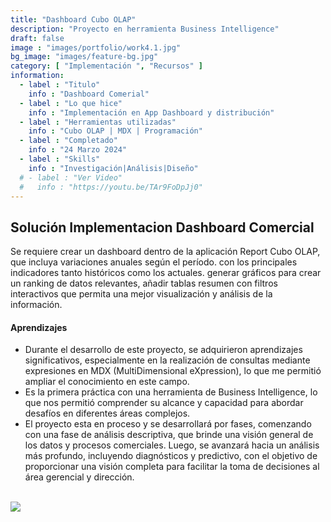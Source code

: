 ```yaml
---
title: "Dashboard Cubo OLAP"
description: "Proyecto en herramienta Business Intelligence"
draft: false
image : "images/portfolio/work4.1.jpg"
bg_image: "images/feature-bg.jpg"
category: [ "Implementación ", "Recursos" ]
information:
  - label : "Titulo"
    info : "Dashboard Comerial"
  - label : "Lo que hice"
    info : "Implementación en App Dashboard y distribución"
  - label : "Herramientas utilizadas"
    info : "Cubo OLAP | MDX | Programación"
  - label : "Completado"
    info : "24 Marzo 2024"
  - label : "Skills"
    info : "Investigación|Análisis|Diseño"
  # - label : "Ver Video"
  #   info : "https://youtu.be/TAr9FoDpJj0"
---
```



## Solución Implementacion Dashboard Comercial 


Se requiere crear un dashboard dentro de la aplicación Report Cubo OLAP, que incluya variaciones anuales según el período. con los principales indicadores tanto históricos como los actuales. generar gráficos para crear un ranking de datos relevantes, añadir tablas resumen con filtros interactivos que permita una mejor visualización y análisis de la información. 


#### Aprendizajes


  * Durante el desarrollo de este proyecto, se adquirieron aprendizajes significativos, especialmente en la realización de consultas mediante expresiones en MDX (MultiDimensional eXpression), lo que me permitió ampliar el conocimiento en este campo. 
  * Es la primera práctica con una  herramienta de Business Intelligence, lo que nos permitió comprender su alcance y capacidad para abordar desafíos en diferentes áreas complejos.
  * El proyecto esta en proceso y se desarrollará por fases, comenzando con una fase de análisis descriptiva, que brinde una visión general de los datos y procesos comerciales. Luego, se avanzará hacia un análisis más profundo, incluyendo diagnósticos y predictivo, con el objetivo de proporcionar una visión completa para facilitar la toma de decisiones al área gerencial y dirección.


<br/>

<div class="d-flex justify-content-center"> 
<image class="p-11"  src="/images/portfolio/work4.3.jpg"/>
</div>
